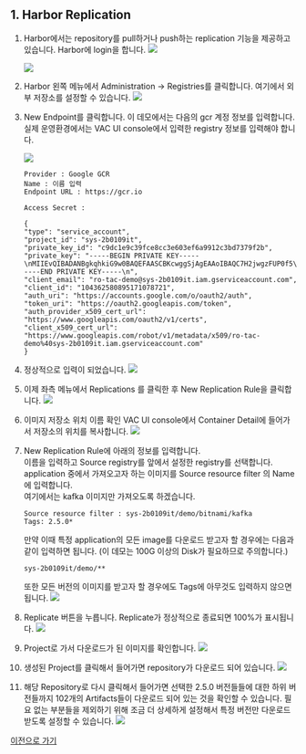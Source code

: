 ## 1. Harbor Replication
1. Harbor에서는 repository를 pull하거나 push하는 replication 기능을 제공하고 있습니다.
Harbor에 login을 합니다. 
![](images/harbor_login.png)

    ![](images/harbor_main.png)

2. Harbor 왼쪽 메뉴에서 Administration -> Registries를 클릭합니다. 여기에서 외부 저장소를 설정할 수 있습니다.
![](images/gcr3.png)

3. New Endpoint를 클릭합니다.
이 데모에서는 다음의 gcr 계정 정보를 입력합니다. 실제 운영환경에서는 VAC UI console에서 입력한 registry 정보를 입력해야 합니다.

    ![](images/gcr2.png)

    ```
    Provider : Google GCR
    Name : 이름 입력
    Endpoint URL : https://gcr.io
    ```
    ```
    Access Secret :

    {
    "type": "service_account",
    "project_id": "sys-2b0109it",
    "private_key_id": "c9dc1e9c39fce8cc3e603ef6a9912c3bd7379f2b",
    "private_key": "-----BEGIN PRIVATE KEY-----\nMIIEvQIBADANBgkqhkiG9w0BAQEFAASCBKcwggSjAgEAAoIBAQC7H2jwgzFUP0f5\nTZyfzqVVQx3gyGYoqD3bC5SJLWmqeLX2NGh6lS2W9cJOayPYWa29NacGVv9rFXP4\nYT6EAtR5q7qW1GW4LrkWPZSDmuWEy+kwA22fc8y8wZXW19+QG+B7HdB55ewJnnVN\nJhPZ/3df8aAVlE2WMLow3xSHZLXpbU4qir9P3p2oqEwYjeEg70QLUTVwQmc7/qkg\nteqQptWyg3zaU77oYKs5XMPrIvIB6RlbAnBw5T3RZzcn0XJ1whMRiC8/XZG9m2AT\n+u45CBeJgh2+adZVCnoYMSHVAHh3RVpbXGP5Qz8jkYIaKRg1sm1jpIPtMhOMhEVC\nUJ7569HlAgMBAAECggEALCpQdi38213ZQsQZAtX/C2X9PBQImrGE8fmkfBEqJrh5\neCwr+bzShxYn36Llkbeu7GDotHQdsnxchCQNoZJabIJGFrn4bTWn7VIpBrvtTr/j\nILg6bD9kdCu7zjri8yxFOkHR9id4o9eQ553kYxhrKEvLJTS88EU9ePH6Mi+oyPhh\n74LepNk8GJQb09SmBjMFLoSH16U61qk9IWUlcXDICk6N+RVfQQC7o0qNI5wlK+jo\nXoiB2427EKh3ZVxyAU3S4TEIxaWDVmkctAC3VE/OVoE4xcrSdOfeb62AbgbwbDIq\nINpROlV7NpHSkjCb2INemiEiqCijQF8VGEsuxb5JGQKBgQDzBfjSdSLlXgVqRDCa\niu/4UPJEOnYijGChYARUp+II+XYT2wLRDq+bSRjFA8G/GoYdUtsq23wkWcRm2nEw\nzCJthcMlaArMI1DVUmCB9P+vHpl4KibHLyV2zjcVPmvYvOrrsbrezftqbxBdu2DP\nstCla8ubKhVY8/XptTDeq99rKQKBgQDFHUysVaxM4XyEP5enewhJ4L8zE4vjkn36\n/6qGiXdALsRcqUARO3T/96TPdvJM+02lmrwkIYFNS6uZ0XoRh+47P7+gjyokTq/1\nboTubEneeestsdO2+Eb93Bs0k6UlVYduOldWZWvovxAS9qrS17jdCD+jiFvfdPKC\nvEqJO1NEXQKBgESCO3nA0byNO8OQQ49deXasAw/e1yy4HAmCEtZ2mU7kXDgOtoWO\nuUxyV8w6WeTwqjwb/nLfeuiYcbh4/g2+jjoHylKCOQEBN6lbVp9sHKQWYTcx0sq1\n7L7INVkExsxLvYICEWb79FM1ygxSZWFHzG/FqpksTOZNp9ZhYMx08T+5AoGAHJ12\nRgZh7v9E/kXlFDEuMNtpplaOFklr9IYtET7five/FdyUKmxBPe+Lg3q3DinlScc+\nzNf4V2pGzRu15tme4gcNIJfn/EFYFf8nWR1rU9rLI2UPYR6F39CWOnm8ncDe2kep\n6ibrFWy3PqmEfvtGIQBTjL/85mGp2wTOpUFxgxkCgYEAjC+0uhwvjq1CtX07ZzWD\nAvBhgENbeMhgJH39LPwQeN6elMAZuVXOOMjdcUgBhmn+qFdtT8grTTb8aVaMv03w\npb3Ad/h9O02jju1szFauk3bRyOeLgnfbGWfxQr+wLF6QX88OOni2k7AZSsY7c2+B\nJ98NXFP/ONWBctynfAIhzRE=\n-----END PRIVATE KEY-----\n",
    "client_email": "ro-tac-demo@sys-2b0109it.iam.gserviceaccount.com",
    "client_id": "104362580895171078721",
    "auth_uri": "https://accounts.google.com/o/oauth2/auth",
    "token_uri": "https://oauth2.googleapis.com/token",
    "auth_provider_x509_cert_url": "https://www.googleapis.com/oauth2/v1/certs",
    "client_x509_cert_url": "https://www.googleapis.com/robot/v1/metadata/x509/ro-tac-demo%40sys-2b0109it.iam.gserviceaccount.com"
    }
    ```

4. 정상적으로 입력이 되었습니다.
![](images/gcr1.png)

5. 이제 좌측 메뉴에서 Replications 를 클릭한 후 New Replication Rule을 클릭합니다. 
![](images/replication1.png)

6. 이미지 저장소 위치 이름 확인
VAC UI console에서 Container Detail에 들어가서 저장소의 위치를 복사합니다.
![](images/vac_container_url.png)

7. New Replication Rule에 아래의 정보를 입력합니다.<br>
    이름을 입력하고 Source registry를 앞에서 설정한 registry를 선택합니다.<br>
    application 중에서 가져오고자 하는 이미지를 Source resource filter 의 Name에 입력합니다.<br>
    여기에서는 kafka 이미지만 가져오도록 하겠습니다.

    ```
    Source resource filter : sys-2b0109it/demo/bitnami/kafka
    Tags: 2.5.0*
    ```

    만약 이때 특정 application의 모든 image를 다운로드 받고자 할 경우에는 다음과 같이 입력하면 됩니다. (이 데모는 100G 이상의 Disk가 필요하므로 주의합니다.)
    ```
    sys-2b0109it/demo/**
    ```
    또한 모든 버전의 이미지를 받고자 할 경우에도 Tags에 아무것도 입력하지 않으면 됩니다.
    ![](images/replication2.png)

8. Replicate 버튼을 누릅니다. Replicate가 정상적으로 종료되면 100%가 표시됩니다.
![](images/harbor_replicate1.png)

9. Project로 가서 다운로드가 된 이미지를 확인합니다.
![](images/project_repo1.png)

10. 생성된 Project를 클릭해서 들어가면 repository가 다운로드 되어 있습니다.
![](images/project_repo2.png)

11. 해당 Repository로 다시 클릭해서 들어가면 선택한 2.5.0 버전들들에 대한 하위 버전들까지 102개의 Artifacts들이 다운로드 되어 있는 것을 확인할 수 있습니다. 필요 없는 부분들을 제외하기 위해 조금 더 상세하게 설정해서 특정 버전만 다운로드 받도록 설정할 수 있습니다.
![](images/project_repo3.png)


[이전으로 가기](../../)